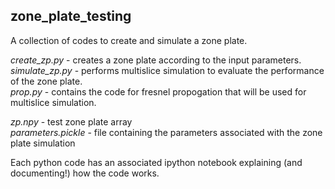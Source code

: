 ## zone_plate_testing

A collection of codes to create and simulate a zone plate.

*create_zp.py*    - creates a zone plate according to the input parameters. <br>
*simulate_zp.py*  - performs multislice simulation to evaluate the performance of the zone plate. <br>
*prop.py*         - contains the code for fresnel propogation that will be used for multislice simulation. <br>

*zp.npy*              - test zone plate array <br>
*parameters.pickle*   - file containing the parameters associated with the zone plate simulation <br>

Each python code has an associated ipython notebook explaining (and documenting!) how the code works.
